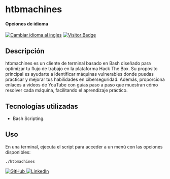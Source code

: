# htbmachines

<div>
<h4>Opciones de idioma</h4>
  <a href="https://github.com/hernanhawryluk/htbmachines-bash/blob/main/README.md"><img alt="Cambiar idioma al ingles" src="https://img.shields.io/badge/language-english-red.svg"></a>
  <a href="#"><img alt="Visitor Badge" src="https://visitor-badge.laobi.icu/badge?page_id=hernanhawryluk.htbmachines-bash"></a>
</div>

## Descripción

htbmachines es un cliente de terminal basado en Bash diseñado para optimizar tu flujo de trabajo en la plataforma Hack The Box. Su propósito principal es ayudarte a identificar máquinas vulnerables donde puedas practicar y mejorar tus habilidades en ciberseguridad. Además, proporciona enlaces a videos de YouTube con guías paso a paso que muestran cómo resolver cada máquina, facilitando el aprendizaje práctico.

## Tecnologías utilizadas

- Bash Scripting.

## Uso

En una terminal, ejecuta el script para acceder a un menú con las opciones disponibles:

```bash
./htbmachines
```

<div> 
  <a href="https://github.com/hernanhawryluk">
    <img alt="GitHub" src="https://img.shields.io/badge/GitHub-grey?style=for-the-badge&logo=github">
  </a> 
  <a href="https://www.linkedin.com/in/hernan-hawryluk">
    <img alt="LinkedIn" src="https://img.shields.io/badge/LinkedIn-blue?style=for-the-badge&logo=linkedin">
  </a>
</div>
